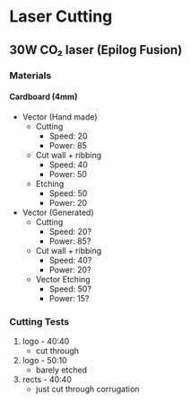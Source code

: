 # Laser Cutting

## 30W CO₂ laser (Epilog Fusion)

### Materials

#### Cardboard (4mm)
- Vector (Hand made)
    - Cutting
        - Speed: 20
        - Power: 85
    - Cut wall + ribbing
        - Speed: 40
        - Power: 50
    - Etching
        - Speed: 50
        - Power: 20
- Vector (Generated)
    - Cutting
        - Speed: 20?
        - Power: 85?
    - Cut wall + ribbing
        - Speed: 40?
        - Power: 20?
    - Vector Etching
        - Speed: 50?
        - Power: 15?

### Cutting Tests

1. logo - 40:40
    - cut through
1. logo - 50:10
    - barely etched
1. rects - 40:40
    - just cut through corrugation
